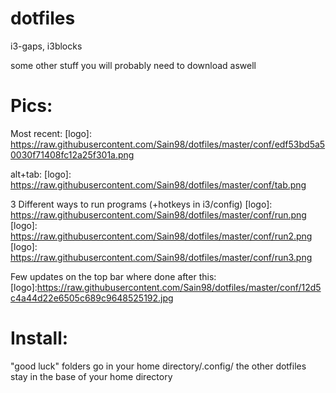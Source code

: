# dotfiles
i3-gaps, i3blocks

some other stuff you will probably need to download aswell

# Pics:
Most recent:
[logo]: https://raw.githubusercontent.com/Sain98/dotfiles/master/conf/edf53bd5a50030f71408fc12a25f301a.png

alt+tab:
[logo]: https://raw.githubusercontent.com/Sain98/dotfiles/master/conf/tab.png

3 Different ways to run programs (+hotkeys in i3/config)
[logo]: https://raw.githubusercontent.com/Sain98/dotfiles/master/conf/run.png
[logo]: https://raw.githubusercontent.com/Sain98/dotfiles/master/conf/run2.png
[logo]: https://raw.githubusercontent.com/Sain98/dotfiles/master/conf/run3.png

Few updates on the top bar where done after this:
[logo]:https://raw.githubusercontent.com/Sain98/dotfiles/master/conf/12d5c4a44d22e6505c689c9648525192.jpg

# Install:
"good luck"
folders go in your home directory/.config/
the other dotfiles stay in the base of your home directory
